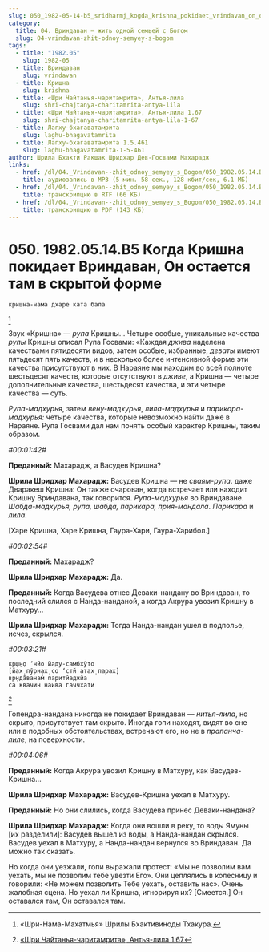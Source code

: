 ```yaml
---
slug: 050_1982-05-14-b5_sridharmj_kogda_krishna_pokidaet_vrindavan_on_ostaetsja_tam_v_skrytoj_forme
category:
  title: 04. Вриндаван — жить одной семьей с Богом
  slug: 04-vrindavan-zhit-odnoy-semyey-s-bogom
tags:
  - title: "1982.05"
    slug: 1982-05
  - title: Вриндаван
    slug: vrindavan
  - title: Кришна
    slug: krishna
  - title: «Шри Чайтанья-чаритамрита», Антья-лила
    slug: shri-chajtanya-charitamrita-antya-lila
  - title: «Шри Чайтанья-чаритамрита», Антья-лила 1.67
    slug: shri-chajtanya-charitamrita-antya-lila-1-67
  - title: Лагху-бхагаватамрита
    slug: laghu-bhagavatamrita
  - title: Лагху-бхагаватамрита 1.5.461
    slug: laghu-bhagavatamrita-1-5-461
author: Шрила Бхакти Ракшак Шридхар Дев-Госвами Махарадж
links:
  - href: /dl/04._Vrindavan--zhit_odnoy_semyey_s_Bogom/050_1982.05.14.B5_SridharMj_Kogda_Krishna_pokidaet_Vrindavan_On_ostaetsja_tam_v_skrytoj_forme.mp3
    title: аудиозапись в MP3 (5 мин. 58 сек., 128 кбит/сек, 6.1 МБ)
  - href: /dl/04._Vrindavan--zhit_odnoy_semyey_s_Bogom/050_1982.05.14.B5_SridharMj_Kogda_Krishna_pokidaet_Vrindavan_On_ostaetsja_tam_v_skrytoj_forme.rtf
    title: транскрипцию в RTF (66 КБ)
  - href: /dl/04._Vrindavan--zhit_odnoy_semyey_s_Bogom/050_1982.05.14.B5_SridharMj_Kogda_Krishna_pokidaet_Vrindavan_On_ostaetsja_tam_v_skrytoj_forme.pdf
    title: транскрипцию в PDF (143 КБ)
---
```


# 050. 1982.05.14.B5 Когда Кришна покидает Вриндаван, Он остается там в скрытой форме

    кришна-нама дхаре ката бала
[^_ftn1]

Звук «Кришна» — *рупа* Кришны… Четыре особые, уникальные качества *рупы* Кришны описал Рупа Госвами: «Каждая *джива* наделена качествами пятидесяти видов, затем особые, избранные, *деваты* имеют пятьдесят пять качеств, и в несколько более интенсивной форме эти качества присутствуют в них. В Нараяне мы находим во всей полноте шестьдесят качеств, которые отсутствуют в *дживе*, а Кришна — четыре дополнительные качества, шестьдесят качества, и эти четыре качества — суть.

*Рупа-мадхурья*, затем *вену-мадхурья*, *лила-мадхурья* и *парикара-мадхурья:* четыре качества, которые невозможно найти даже в Нараяне. Рупа Госвами дал нам понять особый характер Кришны, таким образом.

*#00:01:42#*

**Преданный:** Махарадж, а Васудев Кришна?

**Шрила Шридхар Махарадж:** Васудев Кришна — не *сваям-рупа*. даже Дваракеш Кришна: Он также очарован, когда встречает или находит Кришну Вриндавана, так говорится. *Рупа-мадхурья* во Вриндаване. *Шабда-мадхурья, рупа, шабда, парикара, прия-мандала*. *Парикара* и *лила*.

[Харе Кришна, Харе Кришна, Гаура-Хари, Гаура-Харибол.]

*#00:02:54#*

**Преданный:** Махарадж?

**Шрила Шридхар Махарадж:** Да.

**Преданный:** Когда Васудева отнес Деваки-нандану во Вриндаван, то последний слился с Нанда-нанданой, а когда Акрура увозил Кришну в Матхуру…

**Шрила Шридхар Махарадж:** Тогда Нанда-нандан ушел в подполье, исчез, скрылся.

*#00:03:21#*

    кр̣ш̣н̣о ‘нйо йаду-самбхӯто
    [йах̣ пӯрн̣ах̣ со ‘стй атах̣ парах̣]
    вр̣нда̄ванам̇ паритйаджйа
    са квачин наива гаччхати
[^_ftn2]

Гопендра-нандана никогда не покидает Вриндаван — *нитья-лила*, но скрыто, присутствует там скрыто. Иногда гопи находят, видят во сне или в подобных обстоятельствах, встречают его, но не в *прапанча-лиле*, на поверхности.

*#00:04:06#*

**Преданный:** Когда Акрура увозил Кришну в Матхуру, как Васудев-Кришна…

**Шрила Шридхар Махарадж:** Васудев-Кришна уехал в Матхуру.

**Преданный:** Но они слились, когда Васудева принес Деваки-нандана?

**Шрила Шридхар Махарадж:** Когда они вошли в реку, то воды Ямуны [их разделили]: Васудев вышел из воды, а Нанда-нандан скрылся. Васудев уехал в Матхуру, а Нанда-нандан вернулся во Вриндаван. Да можно так сказать.

Но когда они уезжали, гопи выражали протест: «Мы не позволим вам уехать, мы не позволим тебе увезти Его». Они цеплялись в колесницу и говорили: «Не можем позволить Тебе уехать, оставить нас». Очень жалобная сцена. Но уехал ли Кришна, игнорируя их? [Смеется.] Он оставался там, Он оставался там.



[^_ftn1]: «Шри-Нама-Махатмья» Шрилы Бхактивиноды Тхакура.

[^_ftn2]: [«Шри Чайтанья-чаритамрита», Антья-лила 1.67](../notes/shri-chajtanya-charitamrita-antya-lila/shri-chajtanya-charitamrita-antya-lila-1-67.md)
